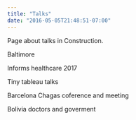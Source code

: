 ```yaml
---
title: "Talks"
date: "2016-05-05T21:48:51-07:00"
---
```


Page about talks in Construction.

Baltimore

Informs healthcare 2017

Tiny tableau talks


Barcelona Chagas coference and meeting


Bolivia doctors and goverment





